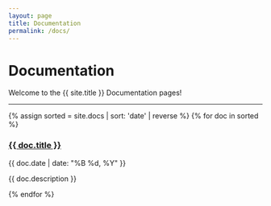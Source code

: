 ```yaml
---
layout: page
title: Documentation
permalink: /docs/
---
```


# Documentation

Welcome to the {{ site.title }} Documentation pages!


<div class="section-index">
    <hr class="panel-line">
    {% assign sorted = site.docs | sort: 'date' | reverse %}
    {% for doc in sorted  %}
    <div class="entry">
    <h3><a href="{{ doc.url | prepend: site.baseurl }}">{{ doc.title }}</a></h3>
    <span class="post-date">{{ doc.date | date: "%B %d, %Y" }}</span><br>
    <p>{{ doc.description }}</p>
    </div>{% endfor %}
</div>
